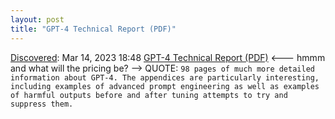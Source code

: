 ```yaml
---
layout: post
title: "GPT-4 Technical Report (PDF)"
---
```

[Discovered](http://rolandtanglao.com/2020/07/29/p1-blogthis-checkvist-list-links-to-blog/): Mar 14, 2023 18:48  [GPT-4 Technical Report (PDF)](https://simonwillison.net/2023/Mar/14/gpt-4-technical-report-pdf/) <--- hmmm and what will the pricing be? --> QUOTE: `98 pages of much more detailed information about GPT-4. The appendices are particularly interesting, including examples of advanced prompt engineering as well as examples of harmful outputs before and after tuning attempts to try and suppress them. `
